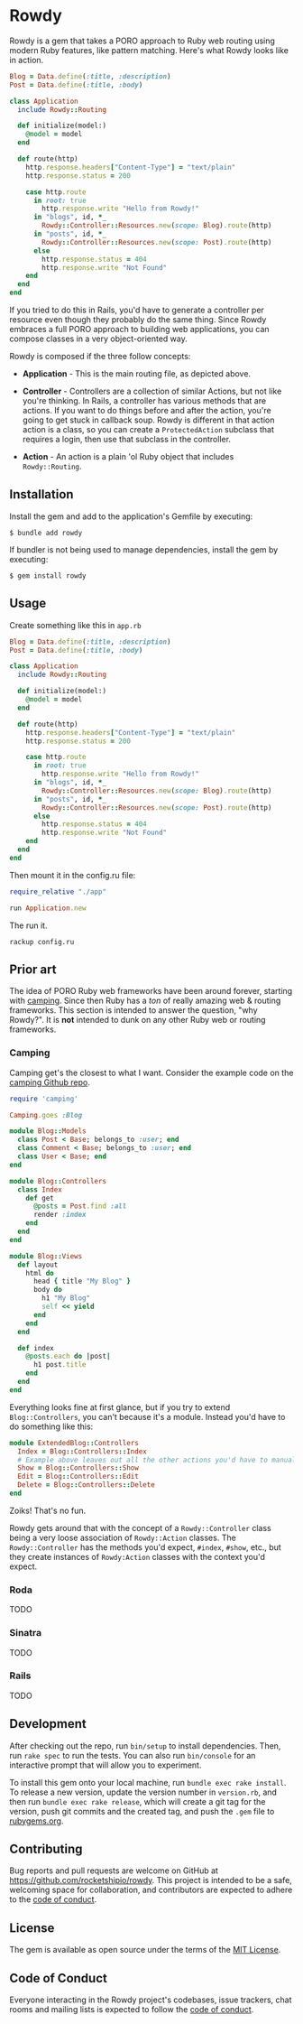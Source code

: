 # Rowdy

Rowdy is a gem that takes a PORO approach to Ruby web routing using modern Ruby features, like pattern matching. Here's what Rowdy looks like in action.

```ruby
Blog = Data.define(:title, :description)
Post = Data.define(:title, :body)

class Application
  include Rowdy::Routing

  def initialize(model:)
    @model = model
  end

  def route(http)
    http.response.headers["Content-Type"] = "text/plain"
    http.response.status = 200

    case http.route
      in root: true
        http.response.write "Hello from Rowdy!"
      in "blogs", id, *_
        Rowdy::Controller::Resources.new(scope: Blog).route(http)
      in "posts", id, *_
        Rowdy::Controller::Resources.new(scope: Post).route(http)
      else
        http.response.status = 404
        http.response.write "Not Found"
    end
  end
end
```

If you tried to do this in Rails, you'd have to generate a controller per resource even though they probably do the same thing. Since Rowdy embraces a full PORO approach to building web applications, you can compose classes in a very object-oriented way.

Rowdy is composed if the three follow concepts:

* **Application** - This is the main routing file, as depicted above.

* **Controller** - Controllers are a collection of similar Actions, but not like you're thinking. In Rails, a controller has various methods that are actions. If you want to do things before and after the action, you're going to get stuck in callback soup. Rowdy is different in that action action is a class, so you can create a `ProtectedAction` subclass that requires a login, then use that subclass in the controller.

* **Action** - An action is a plain 'ol Ruby object that includes `Rowdy::Routing`.

## Installation

Install the gem and add to the application's Gemfile by executing:

    $ bundle add rowdy

If bundler is not being used to manage dependencies, install the gem by executing:

    $ gem install rowdy

## Usage

Create something like this in `app.rb`

```ruby
Blog = Data.define(:title, :description)
Post = Data.define(:title, :body)

class Application
  include Rowdy::Routing

  def initialize(model:)
    @model = model
  end

  def route(http)
    http.response.headers["Content-Type"] = "text/plain"
    http.response.status = 200

    case http.route
      in root: true
        http.response.write "Hello from Rowdy!"
      in "blogs", id, *_
        Rowdy::Controller::Resources.new(scope: Blog).route(http)
      in "posts", id, *_
        Rowdy::Controller::Resources.new(scope: Post).route(http)
      else
        http.response.status = 404
        http.response.write "Not Found"
    end
  end
end
```

Then mount it in the config.ru file:

```ruby
require_relative "./app"

run Application.new
```

The run it.

```
rackup config.ru
```

## Prior art

The idea of PORO Ruby web frameworks have been around forever, starting with [camping](https://github.com/camping/camping). Since then Ruby has a *ton* of really amazing web & routing frameworks. This section is intended to answer the question, "why Rowdy?". It is **not** intended to dunk on any other Ruby web or routing frameworks.

### Camping

Camping get's the closest to what I want. Consider the example code on the [camping Github repo](https://github.com/camping/camping).

```ruby
require 'camping'

Camping.goes :Blog

module Blog::Models
  class Post < Base; belongs_to :user; end
  class Comment < Base; belongs_to :user; end
  class User < Base; end
end

module Blog::Controllers
  class Index
    def get
      @posts = Post.find :all
      render :index
    end
  end
end

module Blog::Views
  def layout
    html do
      head { title "My Blog" }
      body do
        h1 "My Blog"
        self << yield
      end
    end
  end

  def index
    @posts.each do |post|
      h1 post.title
    end
  end
end
```

Everything looks fine at first glance, but if you try to extend `Blog::Controllers`, you can't because it's a module. Instead you'd have to do something like this:

```ruby
module ExtendedBlog::Controllers
  Index = Blog::Controllers::Index
  # Example above leaves out all the other actions you'd have to manually extend...
  Show = Blog::Controllers::Show
  Edit = Blog::Controllers::Edit
  Delete = Blog::Controllers::Delete
end
```

Zoiks! That's no fun.

Rowdy gets around that with the concept of a `Rowdy::Controller` class being a very loose association of `Rowdy::Action` classes. The `Rowdy::Controller` has the methods you'd expect, `#index`, `#show`, etc., but they create instances of `Rowdy:Action` classes with the context you'd expect.

### Roda

TODO

### Sinatra

TODO

### Rails

TODO

## Development

After checking out the repo, run `bin/setup` to install dependencies. Then, run `rake spec` to run the tests. You can also run `bin/console` for an interactive prompt that will allow you to experiment.

To install this gem onto your local machine, run `bundle exec rake install`. To release a new version, update the version number in `version.rb`, and then run `bundle exec rake release`, which will create a git tag for the version, push git commits and the created tag, and push the `.gem` file to [rubygems.org](https://rubygems.org).

## Contributing

Bug reports and pull requests are welcome on GitHub at https://github.com/rocketshipio/rowdy. This project is intended to be a safe, welcoming space for collaboration, and contributors are expected to adhere to the [code of conduct](https://github.com/rocketshipio/rowdy/blob/main/CODE_OF_CONDUCT.md).

## License

The gem is available as open source under the terms of the [MIT License](https://opensource.org/licenses/MIT).

## Code of Conduct

Everyone interacting in the Rowdy project's codebases, issue trackers, chat rooms and mailing lists is expected to follow the [code of conduct](https://github.com/rocketshipio/rowdy/blob/main/CODE_OF_CONDUCT.md).
